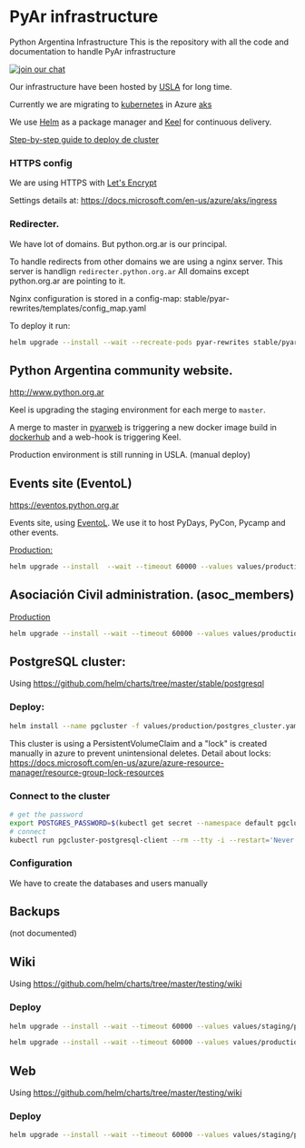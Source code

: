 # PyAr infrastructure
Python Argentina Infrastructure
This is the repository with all the code and documentation to handle PyAr infrastructure


[![join our chat](https://img.shields.io/badge/zulip-join_chat-brightgreen.svg)](https://pyar.zulipchat.com/#streams/200416/Infra)

Our infrastructure have been hosted by [USLA](http://drupal.usla.org.ar/) for long time.

Currently we are migrating to [kubernetes](http://kubernetes.io/) in Azure [aks](https://docs.microsoft.com/en-us/azure/aks/)

We use [Helm](https://www.helm.sh/) as a package manager and [Keel](https://keel.sh/) for continuous delivery.

[Step-by-step guide to deploy de cluster](docs/k8s.md)

### HTTPS config

We are using HTTPS with [Let's Encrypt](https://letsencrypt.org/)

Settings details at: https://docs.microsoft.com/en-us/azure/aks/ingress

### Redirecter.

We have lot of domains. But python.org.ar is our principal.

To handle redirects from other domains we are using a nginx server. This server is handlign `redirecter.python.org.ar`
All domains except python.org.ar are pointing to it.

Nginx configuration is stored in a config-map: stable/pyar-rewrites/templates/config_map.yaml

To deploy it run:

```bash
helm upgrade --install --wait --recreate-pods pyar-rewrites stable/pyar-rewrites
```

## Python Argentina community website.
http://www.python.org.ar

Keel is upgrading the staging environment for each merge to `master`.

A merge to master in [pyarweb](https://github.com/PyAr/pyarweb/) is triggering a new docker image build in [dockerhub](https://hub.docker.com/r/pyar/pyarweb/) and a web-hook is triggering Keel.

Production environment is still running in USLA. (manual deploy)

## Events site (EventoL)

https://eventos.python.org.ar

Events site, using [EventoL](https://github.com/eventoL/eventoL). We use it to host PyDays, PyCon, Pycamp and other events.

[Production:](https://eventos.python.org.ar)

```bash
helm upgrade --install  --wait --timeout 60000 --values values/production/eventol.yaml production-eventos test/eventol
```

## Asociación Civil administration. (asoc_members)

[Production](https://admin.ac.python.org.ar)


```bash
helm upgrade --install --wait --timeout 60000 --values values/production/asoc_members.yaml production-admin test/asoc-members
```


## PostgreSQL cluster:

Using https://github.com/helm/charts/tree/master/stable/postgresql

### Deploy:

```bash
helm install --name pgcluster -f values/production/postgres_cluster.yaml stable/postgresql
```


This cluster is using a PersistentVolumeClaim and a "lock" is created manually in azure to prevent unintensional deletes.
Detail about locks: https://docs.microsoft.com/en-us/azure/azure-resource-manager/resource-group-lock-resources

### Connect to the cluster

```bash
# get the password
export POSTGRES_PASSWORD=$(kubectl get secret --namespace default pgcluster-postgresql -o jsonpath="{.data.postgresql-password}" | base64 --decode)
# connect
kubectl run pgcluster-postgresql-client --rm --tty -i --restart='Never' --namespace default --image docker.io/bitnami/postgresql:11.4.0-debian-9-r34 --env="PGPASSWORD=$POSTGRES_PASSWORD" --command -- psql --host pgcluster-postgresql -U postgres -p 5432
```

###  Configuration

We have to create the databases and users manually


## Backups

(not documented)

## Wiki

Using https://github.com/helm/charts/tree/master/testing/wiki

### Deploy

```bash
helm upgrade --install --wait --timeout 60000 --values values/staging/pyar-wiki.yaml staging-wiki test/pyar-wiki --debug --recreate-pods
```

```bash
helm upgrade --install --wait --timeout 60000 --values values/production/pyar-wiki.yaml prod-wiki test/pyar-wiki --debug --recreate-pods
```

## Web

Using https://github.com/helm/charts/tree/master/testing/wiki

### Deploy

```bash
helm upgrade --install --wait --timeout 60000 --values values/staging/pyarweb.yaml pyarweb-staging test/pyarweb
```
